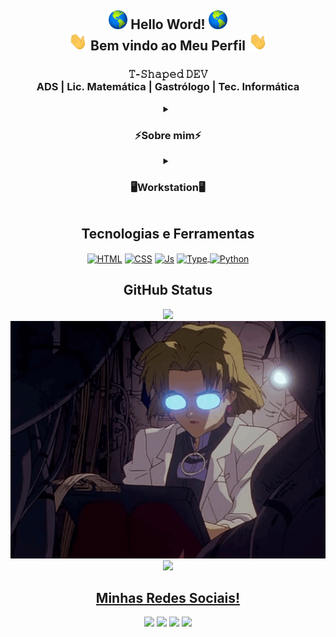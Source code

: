 <h2 align="center"><img src="https://github.com/Samuraiflamesf/samuraiflamesf/blob/main/_gif/globe.gif?raw=true" width="30px"> 
          Hello Word! 
               <img src="https://github.com/Samuraiflamesf/samuraiflamesf/blob/main/_gif/globe.gif?raw=true" width="30px"><br>
               <img src="https://github.com/Samuraiflamesf/samuraiflamesf/blob/main/_gif/Hi.gif?raw=true" width="30px"> 
          Bem vindo ao Meu Perfil 
               <img src="https://github.com/Samuraiflamesf/samuraiflamesf/blob/main/_gif/Hi.gif?raw=true" width="30px"><br>
     </h2>

<h3 align="center">
𝚃-𝚂𝚑𝚊𝚙𝚎𝚍 𝙳𝙴𝚅<br/>ADS | Lic. Matemática | Gastrólogo | Tec. Informática
</h3>
<div>
     <details align="center"><summary align="center"><h3 align="center">
          ⚡Sobre mim⚡
               </h3></summary>
<p align="center">Reconheço-me como entusiasta em novas tecnologias do mercado, com aprendizado adquirido dia após dia.
     Sou constante e gosto de estar sempre em movimento, estagnar é de longe um objetivo profissional ou pessoal, amo aprender,
     amo entender, gosto de sentir evoluindo independente do ritmo. Sou focado, determinado, sei o que quero e onde quero chegar,
      toda a minha trajetória profissional embora em área diferente da programação me ajudou a forjar quem eu sou, entender que conh
      ecimento é vasto e tenho muito a aprender, onde a melhor maneira de avançar é dando o meu melhor.  
     Atualmente curso ADS na, em paralelo Licenciatura em Matematica no IFBA. Possuo nível superior em Gastronomia pela UNIFACS e 
     curso técnico em Informatica pela CEEP ISAIAS ALVES. Possuo experiência profissional na área de informática, busca recolocação 
     no mercado de trabalho, onde busco atuar na área de desenvolvimento de sistemas. Em constante atualização com cursos na área de 
     programação(Rocketseat e B7Web), acredito que meu trabalho trara benefícios aos negociosos da empresa.</p></details>
<details align="center"><summary align="center"><h3 align="center">
     🖥️Workstation🖥️
     </h3></summary>    
     <ul>
               <b>SO:</b> Dual Boot(Windows 10 & Ubuntu)</br>
               <b>Code Editor:</b> VSCode.</br>
               <b>CPU:</b> E5-2640v3</br>
               <b>RAM:</b> 32Gb DDR4</br>
               <b>GPU:</b> RX 560</br>
     </ul>       
     </details>
</div>
<div align="center" dir="auto">
   <h2 align="center">
Tecnologias e Ferramentas</h2> 
<a target="_blank" rel="noopener noreferrer" href="https://camo.githubusercontent.com/d63d473e728e20a286d22bb2226a7bf45a2b9ac6c72c59c0e61e9730bfe4168c/68747470733a2f2f696d672e736869656c64732e696f2f62616467652f48544d4c352d4533344632363f7374796c653d666f722d7468652d6261646765266c6f676f3d68746d6c35266c6f676f436f6c6f723d7768697465"><img align="center" alt="HTML" src="https://camo.githubusercontent.com/d63d473e728e20a286d22bb2226a7bf45a2b9ac6c72c59c0e61e9730bfe4168c/68747470733a2f2f696d672e736869656c64732e696f2f62616467652f48544d4c352d4533344632363f7374796c653d666f722d7468652d6261646765266c6f676f3d68746d6c35266c6f676f436f6c6f723d7768697465" data-canonical-src="https://img.shields.io/badge/HTML5-E34F26?style=for-the-badge&amp;logo=html5&amp;logoColor=white" style="max-width: 100%;"></a>
<a target="_blank" rel="noopener noreferrer" href="https://camo.githubusercontent.com/3a0f693cfa032ea4404e8e02d485599bd0d192282b921026e89d271aaa3d7565/68747470733a2f2f696d672e736869656c64732e696f2f62616467652f435353332d3135373242363f7374796c653d666f722d7468652d6261646765266c6f676f3d63737333266c6f676f436f6c6f723d7768697465"><img align="center" alt="CSS" src="https://camo.githubusercontent.com/3a0f693cfa032ea4404e8e02d485599bd0d192282b921026e89d271aaa3d7565/68747470733a2f2f696d672e736869656c64732e696f2f62616467652f435353332d3135373242363f7374796c653d666f722d7468652d6261646765266c6f676f3d63737333266c6f676f436f6c6f723d7768697465" data-canonical-src="https://img.shields.io/badge/CSS3-1572B6?style=for-the-badge&amp;logo=css3&amp;logoColor=white" style="max-width: 100%;"></a>
<a target="_blank" rel="noopener noreferrer" href="https://camo.githubusercontent.com/9d07c04bdd98c662d5df9d4e1cc1de8446ffeaebca330feb161f1fb8e1188204/68747470733a2f2f696d672e736869656c64732e696f2f62616467652f4a6176615363726970742d4637444631453f7374796c653d666f722d7468652d6261646765266c6f676f3d6a617661736372697074266c6f676f436f6c6f723d626c61636b"><img align="center" alt="Js" src="https://camo.githubusercontent.com/9d07c04bdd98c662d5df9d4e1cc1de8446ffeaebca330feb161f1fb8e1188204/68747470733a2f2f696d672e736869656c64732e696f2f62616467652f4a6176615363726970742d4637444631453f7374796c653d666f722d7468652d6261646765266c6f676f3d6a617661736372697074266c6f676f436f6c6f723d626c61636b" data-canonical-src="https://img.shields.io/badge/JavaScript-F7DF1E?style=for-the-badge&amp;logo=javascript&amp;logoColor=black" style="max-width: 100%;"></a>
 <a target="_blank" rel="noopener noreferrer" href="https://camo.githubusercontent.com/27250b9f428b32314f8610e1a996939cc116da5f8c4d8a2f8ed37104275085b8/68747470733a2f2f696d672e736869656c64732e696f2f62616467652f507974686f6e2d3134333534433f7374796c653d666f722d7468652d6261646765266c6f676f3d707974686f6e266c6f676f436f6c6f723d7768697465"><img align="center" alt="Type" src="https://camo.githubusercontent.com/aae05670916876848fca0e5da6c59bb40c50ec3b07a0101ecc6502000468b240/68747470733a2f2f696d672e736869656c64732e696f2f62616467652f747970657363726970742532302d2532333030374143432e7376673f267374796c653d666f722d7468652d6261646765266c6f676f3d74797065736372697074266c6f676f436f6c6f723d7768697465" height="25" data-canonical-src="https://img.shields.io/badge/typescript%20-%23007ACC.svg?&amp;style=for-the-badge&amp;logo=typescript&amp;logoColor=white" style="max-width: 100%;">
    <img align="center" alt="Python" src="https://camo.githubusercontent.com/27250b9f428b32314f8610e1a996939cc116da5f8c4d8a2f8ed37104275085b8/68747470733a2f2f696d672e736869656c64732e696f2f62616467652f507974686f6e2d3134333534433f7374796c653d666f722d7468652d6261646765266c6f676f3d707974686f6e266c6f676f436f6c6f723d7768697465" data-canonical-src="https://img.shields.io/badge/Python-14354C?style=for-the-badge&amp;logo=python&amp;logoColor=white" style="max-width: 100%;"></a>
   
   
</div>
 <div align="center" >
 <h2 align="center">GitHub Status</h2>
  <a href="https://github.com/samuraiflamesf">
     <img height= 380px  src="https://github-readme-stats.vercel.app/api/top-langs/?username=samuraiflamesf&langs_count=8&theme=midnight-purple"/>
       <img height= 380px src="https://github.com/Samuraiflamesf/samuraiflamesf/blob/main/_gif/gif.gif?raw=true"/>
       <br>
  <img src="https://github-readme-stats.vercel.app/api?username=samuraiflamesf&show_icons=true&theme=midnight-purple&include_all_commits=true&count_private=true"/>
   
   </div>
<h2 align="center">Minhas Redes Sociais!</h2>
<div align="center"> 
  <a href="https://www.youtube.com/channel/UCqcrZPdAU0NOdqJu4OAyt9A" target="_blank"><img src="https://img.shields.io/badge/YouTube-FF0000?style=for-the-badge&logo=youtube&logoColor=white" target="_blank"></a>
  <a href = "mailto:samuraiflamesf@gmail.com"><img src="https://img.shields.io/badge/-Gmail-%23333?style=for-the-badge&logo=gmail&logoColor=white" target="_blank"></a>
  <a href="https://www.linkedin.com/in/bernardo-nogueira-da-silva-0755431a6/" target="_blank"><img src="https://img.shields.io/badge/-LinkedIn-%230077B5?style=for-the-badge&logo=linkedin&logoColor=white" target="_blank"></a> 
   <a href="https://steamcommunity.com/id/SamuraiFlameSF" target="_blank"><img src="hhttps://img.shields.io/badge/Steam-000000?style=for-the-badge&logo=steam&logoColor=white" target="_blank"></a> 
</div>
